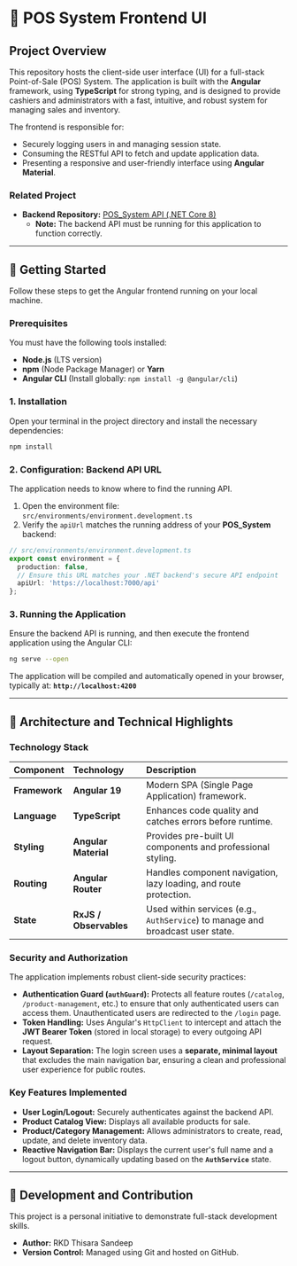 
# 🎨 POS System Frontend UI

## Project Overview

This repository hosts the client-side user interface (UI) for a full-stack Point-of-Sale (POS) System. The application is built with the **Angular** framework, using **TypeScript** for strong typing, and is designed to provide cashiers and administrators with a fast, intuitive, and robust system for managing sales and inventory.

The frontend is responsible for:

  * Securely logging users in and managing session state.
  * Consuming the RESTful API to fetch and update application data.
  * Presenting a responsive and user-friendly interface using **Angular Material**.

### Related Project

  * **Backend Repository:** [POS\_System API (.NET Core 8)](/link/to/your/pos-backend-repo)
      * **Note:** The backend API must be running for this application to function correctly.

-----

## 🚀 Getting Started

Follow these steps to get the Angular frontend running on your local machine.

### Prerequisites

You must have the following tools installed:

  * **Node.js** (LTS version)
  * **npm** (Node Package Manager) or **Yarn**
  * **Angular CLI** (Install globally: `npm install -g @angular/cli`)

### 1\. Installation

Open your terminal in the project directory and install the necessary dependencies:

```bash
npm install
```

### 2\. Configuration: Backend API URL

The application needs to know where to find the running API.

1.  Open the environment file: `src/environments/environment.development.ts`
2.  Verify the `apiUrl` matches the running address of your **POS\_System** backend:

<!-- end list -->

```typescript
// src/environments/environment.development.ts
export const environment = {
  production: false,
  // Ensure this URL matches your .NET backend's secure API endpoint
  apiUrl: 'https://localhost:7000/api' 
};
```

### 3\. Running the Application

Ensure the backend API is running, and then execute the frontend application using the Angular CLI:

```bash
ng serve --open
```

The application will be compiled and automatically opened in your browser, typically at: **`http://localhost:4200`**

-----

## 🔐 Architecture and Technical Highlights

### Technology Stack

| Component | Technology | Description |
| :--- | :--- | :--- |
| **Framework** | **Angular 19** | Modern SPA (Single Page Application) framework. |
| **Language** | **TypeScript** | Enhances code quality and catches errors before runtime. |
| **Styling** | **Angular Material** | Provides pre-built UI components and professional styling. |
| **Routing** | **Angular Router** | Handles component navigation, lazy loading, and route protection. |
| **State** | **RxJS / Observables** | Used within services (e.g., `AuthService`) to manage and broadcast user state. |

### Security and Authorization

The application implements robust client-side security practices:

  * **Authentication Guard (`authGuard`):** Protects all feature routes (`/catalog`, `/product-management`, etc.) to ensure that only authenticated users can access them. Unauthenticated users are redirected to the `/login` page.
  * **Token Handling:** Uses Angular's `HttpClient` to intercept and attach the **JWT Bearer Token** (stored in local storage) to every outgoing API request.
  * **Layout Separation:** The login screen uses a **separate, minimal layout** that excludes the main navigation bar, ensuring a clean and professional user experience for public routes.

### Key Features Implemented

  * **User Login/Logout:** Securely authenticates against the backend API.
  * **Product Catalog View:** Displays all available products for sale.
  * **Product/Category Management:** Allows administrators to create, read, update, and delete inventory data.
  * **Reactive Navigation Bar:** Displays the current user's full name and a logout button, dynamically updating based on the **`AuthService`** state.

-----

## 👤 Development and Contribution

This project is a personal initiative to demonstrate full-stack development skills.

  * **Author:** RKD Thisara Sandeep
  * **Version Control:** Managed using Git and hosted on GitHub.

<!-- end list -->
